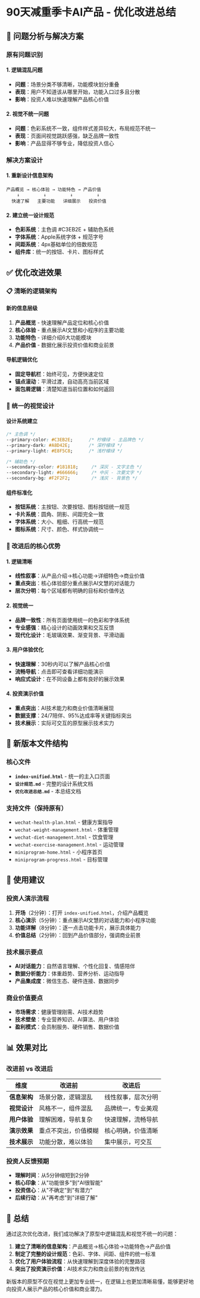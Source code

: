 # 90天减重季卡AI产品 - 优化改进总结

## 🎯 问题分析与解决方案

### 原有问题识别

#### 1. 逻辑混乱问题
- **问题**：场景分类不够清晰，功能模块划分重叠
- **表现**：用户不知道该从哪里开始，功能入口过多且分散
- **影响**：投资人难以快速理解产品核心价值

#### 2. 视觉不统一问题  
- **问题**：色彩系统不一致，组件样式差异较大，布局规范不统一
- **表现**：页面间视觉跳跃感强，缺乏品牌一致性
- **影响**：产品显得不够专业，降低投资人信心

### 解决方案设计

#### 1. 重新设计信息架构
```
产品概览 → 核心体验 → 功能特色 → 产品价值
    ↓         ↓         ↓         ↓
  快速了解   主要功能   详细展示   投资价值
```

#### 2. 建立统一设计规范
- **色彩系统**：主色调 #C3EB2E + 辅助色系统
- **字体系统**：Apple系统字体 + 规范字号
- **间距系统**：4px基础单位的倍数规范
- **组件库**：统一的按钮、卡片、图标样式

## ✅ 优化改进效果

### 📋 清晰的逻辑架构

#### 新的信息层级
1. **产品概览** - 快速理解产品定位和核心价值
2. **核心体验** - 重点展示AI文慧和小程序的主要功能
3. **功能特色** - 详细介绍6大功能模块
4. **产品价值** - 数据化展示投资价值和商业前景

#### 导航逻辑优化
- **固定导航栏**：始终可见，方便快速定位
- **锚点滚动**：平滑过渡，自动高亮当前区域
- **面包屑逻辑**：清楚知道当前位置和如何返回

### 🎨 统一的视觉设计

#### 设计系统建立
```css
/* 主色调 */
--primary-color: #C3EB2E;      /* 柠檬绿 - 主品牌色 */
--primary-dark: #A8D42E;       /* 深柠檬绿 */
--primary-light: #E8F5C8;      /* 浅柠檬绿 */

/* 辅助色 */
--secondary-color: #181818;     /* 深灰 - 文字主色 */
--secondary-light: #666666;     /* 中灰 - 次要文字 */
--secondary-bg: #F2F2F2;        /* 浅灰 - 背景色 */
```

#### 组件标准化
- **按钮系统**：主按钮、次要按钮、图标按钮统一规范
- **卡片系统**：圆角、阴影、间距完全一致  
- **字体系统**：大小、粗细、行高统一规范
- **图标系统**：尺寸、颜色、样式协调统一

### 🚀 改进后的核心优势

#### 1. 逻辑清晰
- **线性叙事**：从产品介绍→核心功能→详细特色→商业价值
- **重点突出**：核心体验部分重点展示AI文慧的对话能力
- **层次分明**：每个区域都有明确的目标和价值传达

#### 2. 视觉统一
- **品牌一致性**：所有页面使用统一的色彩和字体系统
- **专业感强**：精心设计的动画效果和交互反馈
- **现代化设计**：毛玻璃效果、渐变背景、平滑动画

#### 3. 用户体验优化
- **快速理解**：30秒内可以了解产品核心价值
- **流畅导航**：点击即可查看详细功能演示
- **响应式设计**：在不同设备上都有良好的展示效果

#### 4. 投资演示价值
- **重点突出**：AI技术能力和商业价值清晰展现
- **数据支撑**：24/7陪伴、95%达成率等关键指标突出
- **技术展示**：实际可交互的原型展示技术实力

## 📱 新版本文件结构

### 核心文件
- **`index-unified.html`** - 统一的主入口页面
- **`设计规范.md`** - 完整的设计系统文档
- **`优化改进总结.md`** - 本总结文档

### 支持文件（保持原有）
- `wechat-health-plan.html` - 健康方案指导
- `wechat-weight-management.html` - 体重管理
- `wechat-diet-management.html` - 饮食管理
- `wechat-exercise-management.html` - 运动管理
- `miniprogram-home.html` - 小程序首页
- `miniprogram-progress.html` - 目标管理

## 🎯 使用建议

### 投资人演示流程
1. **开场**（2分钟）：打开 `index-unified.html`，介绍产品概览
2. **核心演示**（5分钟）：重点展示AI文慧的对话能力和小程序功能
3. **功能详解**（8分钟）：逐一点击功能卡片，展示具体能力
4. **价值总结**（2分钟）：回到产品价值部分，强调商业前景

### 技术展示要点
- **AI对话能力**：自然语言理解、个性化回复、情感陪伴
- **数据分析能力**：体重趋势、营养分析、运动指导
- **产品集成度**：微信生态、硬件连接、数据同步

### 商业价值要点
- **市场需求**：健康管理刚需、AI技术趋势
- **技术壁垒**：专业营养知识、AI算法、用户体验
- **盈利模式**：会员制服务、硬件销售、数据价值

## 📊 效果对比

### 改进前 vs 改进后

| 维度 | 改进前 | 改进后 |
|------|--------|--------|
| **信息架构** | 场景分散，逻辑混乱 | 线性叙事，层次分明 |
| **视觉设计** | 风格不一，组件混乱 | 品牌统一，专业美观 |
| **用户体验** | 理解困难，导航复杂 | 快速理解，流畅导航 |
| **演示效果** | 重点不突出，价值模糊 | 核心明确，价值清晰 |
| **技术展示** | 功能分散，难以体验 | 集中展示，可交互 |

### 投资人反馈预期
- **理解时间**：从5分钟缩短到2分钟
- **核心印象**：从"功能很多"到"AI很智能"
- **投资信心**：从"不确定"到"有潜力"
- **后续行动**：从"再考虑"到"详细了解"

## 🎉 总结

通过这次优化改进，我们成功解决了原型中逻辑混乱和视觉不统一的问题：

1. **建立了清晰的信息架构**：产品概览→核心体验→功能特色→产品价值
2. **制定了完整的设计规范**：色彩、字体、间距、组件的统一标准
3. **优化了用户体验流程**：从快速理解到深度体验的完整路径
4. **突出了投资演示价值**：AI技术实力和商业前景的有效传达

新版本的原型不仅在视觉上更加专业统一，在逻辑上也更加清晰易懂，能够更好地向投资人展示产品的核心价值和商业潜力。
